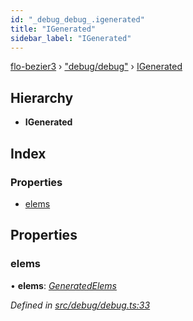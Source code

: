 ```yaml
---
id: "_debug_debug_.igenerated"
title: "IGenerated"
sidebar_label: "IGenerated"
---
```


[flo-bezier3](../globals.md) › ["debug/debug"](../modules/_debug_debug_.md) › [IGenerated](_debug_debug_.igenerated.md)

## Hierarchy

* **IGenerated**

## Index

### Properties

* [elems](_debug_debug_.igenerated.md#elems)

## Properties

###  elems

• **elems**: *[GeneratedElems](_debug_debug_.generatedelems.md)*

*Defined in [src/debug/debug.ts:33](https://github.com/FlorisSteenkamp/FloBezier/blob/6f79660/src/debug/debug.ts#L33)*
